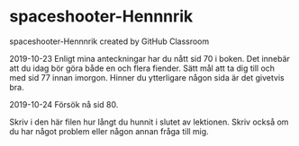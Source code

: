 # spaceshooter-Hennnrik
spaceshooter-Hennnrik created by GitHub Classroom

2019-10-23
Enligt mina anteckningar har du nått sid 70 i boken.
Det innebär att du idag bör göra både en och flera fiender. Sätt mål att ta dig till och med sid 77 innan imorgon.
Hinner du ytterligare någon sida är det givetvis bra.

2019-10-24 Försök nå sid 80.

Skriv i den här filen hur långt du hunnit i slutet av lektionen. Skriv också om du har något problem eller någon annan fråga till mig. 
